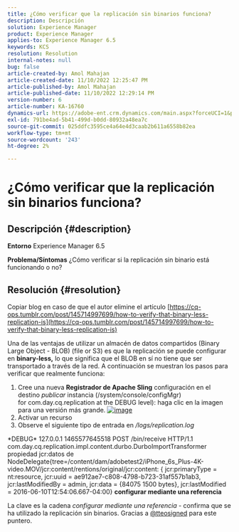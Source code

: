 ```yaml
---
title: ¿Cómo verificar que la replicación sin binarios funciona?
description: Descripción
solution: Experience Manager
product: Experience Manager
applies-to: Experience Manager 6.5
keywords: KCS
resolution: Resolution
internal-notes: null
bug: false
article-created-by: Amol Mahajan
article-created-date: 11/10/2022 12:25:47 PM
article-published-by: Amol Mahajan
article-published-date: 11/10/2022 12:29:14 PM
version-number: 6
article-number: KA-16760
dynamics-url: https://adobe-ent.crm.dynamics.com/main.aspx?forceUCI=1&pagetype=entityrecord&etn=knowledgearticle&id=2ab840c8-f260-ed11-9561-6045bd006268
exl-id: 791be4ad-5b41-499d-b0dd-80932a48ea7c
source-git-commit: 025ddfc3595ce4a64e4d3caab2b611a6558b82ea
workflow-type: tm+mt
source-wordcount: '243'
ht-degree: 2%

---
```


# ¿Cómo verificar que la replicación sin binarios funciona?

## Descripción {#description}

<b>Entorno</b>
Experience Manager 6.5


<b>Problema/Síntomas</b>
¿Cómo verificar si la replicación sin binario está funcionando o no?


## Resolución {#resolution}


Copiar blog en caso de que el autor elimine el artículo [https://cq-ops.tumblr.com/post/145714997699/how-to-verify-that-binary-less-replication-is](https://cq-ops.tumblr.com/post/145714997699/how-to-verify-that-binary-less-replication-is)

Una de las ventajas de utilizar un almacén de datos compartidos (Binary Large Object - BLOB) (file or S3) es que la replicación se puede configurar en <b>binary-less,</b> lo que significa que el BLOB en sí no tiene que ser transportado a través de la red. A continuación se muestran los pasos para verificar que realmente funciona:



1. Cree una nueva <b>Registrador de Apache Sling</b> configuración en el destino *publicar* instancia (/system/console/configMgr) for com.day.cq.replication at the DEBUG level): haga clic en la imagen para una versión más grande. [![image](https://64.media.tumblr.com/7399cc8fc96a1bb17456e9aff2af2999/tumblr_inline_p9j3kgHl8K1r414c2_500.png)](https://href.li/?http://jayan.kandathil.ca/CQ-OPS/aem62/LoggingLogger-Replication.png)
2. Activar un recurso
3. Observe el siguiente tipo de entrada en */logs/replication.log*


\*DEBUG\* 127.0.0.1 1465577645518 POST /bin/receive HTTP/1.1 com.day.cq.replication.impl.content.durbo.DurboImportTransformer propiedad jcr:datos de NodeDelegate{tree=/content/dam/adobetest2/iPhone_6s_Plus-4K-video.MOV/jcr:content/rentions/original/jcr:content: { jcr:primaryType = nt:resource, jcr:uuid = ae912ae7-c808-4798-b723-31af557b1ab3, jcr:lastModifiedBy = admin, jcr:data = {84075 1500 bytes}, jcr:lastModified = 2016-06-10T12:54:06.667-04:00} <b>configurar mediante una referencia</b>

La clave es la cadena *configurar mediante una referencia* - confirma que se ha utilizado la replicación sin binarios. Gracias a [@tteosigned](https://twitter.com/tteofili) para este puntero.

